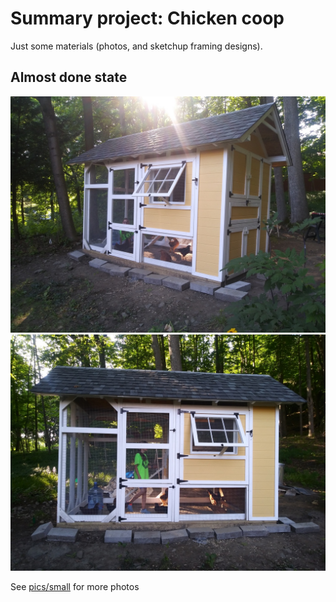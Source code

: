 # Summary project: Chicken coop

Just some materials (photos, and sketchup framing designs).

## Almost done state

![Almost done1](pics/small/20190721_173802.jpg)
![Almost done1](pics/small/20190721_173818.jpg)

See [pics/small](pics/small/) for more photos